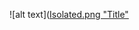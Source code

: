 ![alt text]([Isolated.png "Title"](https://user-images.githubusercontent.com/145877472/273548098-c09d6549-7308-4bf5-95fc-eadc1af0a00f.PNG)
